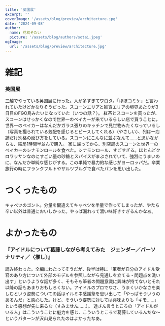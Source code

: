 ```yaml
---
title: '英国展'
excerpt: ''
coverImage: '/assets/blog/preview/architecture.jpg'
date: '2024-09-08'
author:
  name: 花初そたい
  picture: '/assets/blog/authors/sotai.jpeg'
ogImage:
  url: '/assets/blog/preview/architecture.jpg'
---
```

# 雑記

### 英国展
三越でやっている英国展に行った。人が多すぎてワロタ。「ほぼコミケ」と言われていたけどかなりそうだった。スコーンエリアと雑貨エリアの境界あたりが3日目のFGO島みたいになっていた（いつの話？）。
紅茶とスコーンを買ったが、スコーンはせっかくなので世界一のベイカーが来ているらしい店で買うことに。世界一のベイカーはなんだかガラス張りのキッチンで見世物みたくなっているし（写真を撮られている気配を感じるとピースしてくれる）（やさしい）、列は一店舗だけ別格の延び方をしている。スコーンにこんなに並ぶなんて……と思いながらも、結局1時間半並んで購入。
家に帰ってから、別店舗のスコーンと世界一のベイカーのシナモンロールを食べた。シナモンロール、すごすぎる。ほとんどクロワッサンなのにすごい量の砂糖とスパイスがまぶされていて、強烈にうまいのに、なんだか単純な感じがする。この単純で暴力的な感じがヨーロッパだ。卒業旅行の時にフランクフルトやザルツブルグで食べたパンを思い出した。

# つくったもの
キャベツのゴント。分量を間違えてキャベツを半量で作ってしまったが、やたら辛い以外は普通においしかった。やっぱ漏れって濃い味好きすぎるんかなあ。

# よかったもの
### 『アイドルについて葛藤しながら考えてみた　ジェンダー／パーソナリティ／〈推し〉』
読み終わった。全編にわたってそうだが、後半は特に「筆者が自分のアイドル受容のあり方について外部のモデルを参照しながら見通しを立てる・問題点を洗い出す」というような話が多く、そもそも筆者の問題意識に興味が持てないとそれ以降の話もあまりおもしろくない。アイドルのプロでなさ、うまくいかなさを楽しむという姿勢についての話はイルミネ感謝祭を思い出して「やっぱそういうのあるんだ」と感心した。けど、そういう姿勢に対しては興味よりも「キモ……」という感想が先に来るな（すみません……）。
透さん言うところの「アイドルがいる人」はこういうことに魅力を感じ、こういうところで葛藤しているんだな～というパターンが沢山見られたのはよかったなあ。